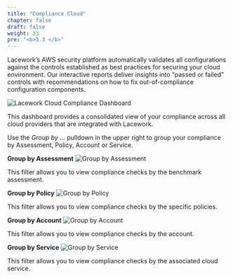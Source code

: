 ```yaml
---
title: "Compliance Cloud"
chapter: false
draft: false
weight: 33
pre: "<b>3.3 </b>"
---
```


Lacework’s AWS security platform automatically validates all configurations against the controls established as best practices for securing your cloud environment. Our interactive reports deliver insights into “passed or failed” controls with recommendations on how to fix out-of-compliance configuration components.

![Lacework Cloud Compliance Dashboard](/images/cloud-compliance-dashboard.png)

This dashboard provides a consolidated view of your compliance across all cloud providers that are integrated with Lacework.

Use the _Group by ..._ pulldown in the upper right to group your compliance by Assessment, Policy, Account or Service.

**Group by Assessment**
![Group by Assessment](/images/group-by-assessment.png)

This filter allows you to view compliance checks by the benchmark assessment.

**Group by Policy**
![Group by Policy](/images/group-by-policy.png)

This filter allows you to view compliance checks by the specific policies.

**Group by Account**
![Group by Account](/images/group-by-account.png)

This filter allows you to view compliance checks by the account.

**Group by Service**
![Group by Service](/images/group-by-service.png)

This filter allows you to view compliance checks by the associated cloud service.